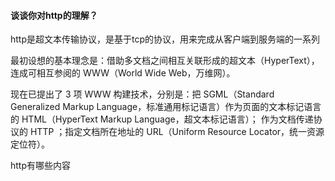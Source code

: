 #### 谈谈你对http的理解？

http是超文本传输协议，是基于tcp的协议，用来完成从客户端到服务端的一系列



最初设想的基本理念是：借助多文档之间相互关联形成的超文本（HyperText），连成可相互参阅的 WWW（World Wide Web，万维网）。

现在已提出了 3 项 WWW 构建技术，分别是：把 SGML（Standard Generalized Markup Language，标准通用标记语言）作为页面的文本标记语言的 HTML（HyperText Markup Language，超文本标记语言）；
作为文档传递协议的 HTTP ；指定文档所在地址的 URL（Uniform Resource Locator，统一资源定位符）。



http有哪些内容



























































































